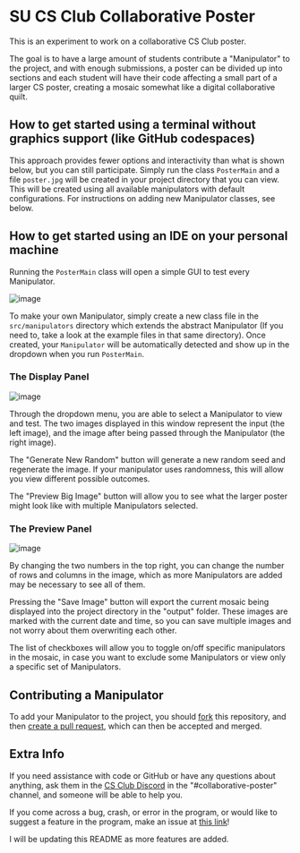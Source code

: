 # SU CS Club Collaborative Poster

This is an experiment to work on a collaborative CS Club poster.

The goal is to have a large amount of students contribute a "Manipulator" to the project, and with enough submissions, a poster can be divided up into sections and each student will have their code affecting a small part of a larger CS poster, creating a mosaic somewhat like a digital collaborative quilt.

## How to get started using a terminal without graphics support (like GitHub codespaces)

This approach provides fewer options and interactivity than what is shown below, but you can still participate.
Simply run the class `PosterMain` and a file `poster.jpg` will be created in your project directory that you can view.
This will be created using all available manipulators with default configurations. For instructions on adding
new Manipulator classes, see below.

## How to get started using an IDE on your personal machine

Running the `PosterMain` class will open a simple GUI to test every Manipulator. 

![image](https://user-images.githubusercontent.com/53229958/218334434-55e5594f-c946-46f8-ae6b-273463130594.png)

To make your own Manipulator, simply create a new class file in the `src/manipulators` directory which extends the abstract Manipulator (If you need to, take a look at the example files in that same directory). Once created, your `Manipulator` will be automatically detected and show up in the dropdown when you run `PosterMain`.

### The Display Panel
![image](https://user-images.githubusercontent.com/53229958/218334450-17a744af-281c-47f9-beac-3116674e30c5.png)

Through the dropdown menu, you are able to select a Manipulator to view and test. The two images displayed in this window represent the input (the left image), and the image after being passed through the Manipulator (the right image).

The "Generate New Random" button will generate a new random seed and regenerate the image. If your manipulator uses randomness, this will allow you view different possible outcomes.

The "Preview Big Image" button will allow you to see what the larger poster might look like with multiple Manipulators selected.

### The Preview Panel
![image](https://user-images.githubusercontent.com/53229958/218334496-452d118b-04f7-4ab6-8594-43cee184fffc.png)

By changing the two numbers in the top right, you can change the number of rows and columns in the image, which as more Manipulators are added may be necessary to see all of them.

Pressing the "Save Image" button will export the current mosaic being displayed into the project directory in the "output" folder. These images are marked with the current date and time, so you can save multiple images and not worry about them overwriting each other.

The list of checkboxes will allow you to toggle on/off specific manipulators in the mosaic, in case you want to exclude some Manipulators or view only a specific set of Manipulators.

## Contributing a Manipulator
To add your Manipulator to the project, you should [fork](https://docs.github.com/en/get-started/quickstart/fork-a-repo) this repository, and then [create a pull request](https://docs.github.com/en/pull-requests/collaborating-with-pull-requests/proposing-changes-to-your-work-with-pull-requests/creating-a-pull-request), which can then be accepted and merged.

## Extra Info

If you need assistance with code or GitHub or have any questions about anything, ask them in the [CS Club Discord](https://discord.gg/629fkuKAC3) in the "#collaborative-poster" channel, and someone will be able to help you.

If you come across a bug, crash, or error in the program, or would like to suggest a feature in the program, make an issue at [this link](https://github.com/SU-CS-Club/CollaborativePoster/issues/new)!

I will be updating this README as more features are added.
